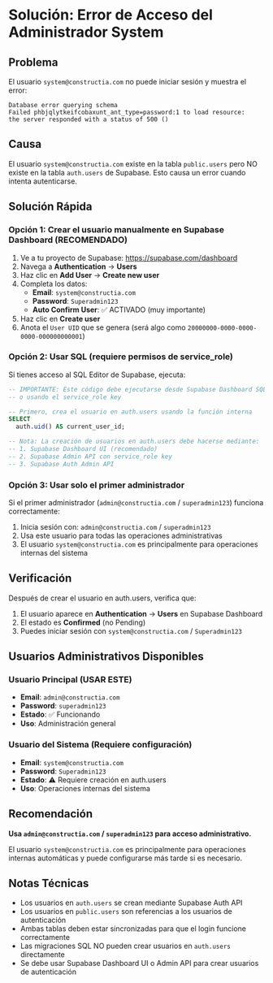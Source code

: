 # Solución: Error de Acceso del Administrador System

## Problema
El usuario `system@constructia.com` no puede iniciar sesión y muestra el error:
```
Database error querying schema
Failed phbjqlytkeifcobaxunt_ant_type=password:1 to load resource:
the server responded with a status of 500 ()
```

## Causa
El usuario `system@constructia.com` existe en la tabla `public.users` pero NO existe en la tabla `auth.users` de Supabase. Esto causa un error cuando intenta autenticarse.

## Solución Rápida

### Opción 1: Crear el usuario manualmente en Supabase Dashboard (RECOMENDADO)

1. Ve a tu proyecto de Supabase: https://supabase.com/dashboard
2. Navega a **Authentication** → **Users**
3. Haz clic en **Add User** → **Create new user**
4. Completa los datos:
   - **Email**: `system@constructia.com`
   - **Password**: `Superadmin123`
   - **Auto Confirm User**: ✅ ACTIVADO (muy importante)
5. Haz clic en **Create user**
6. Anota el `User UID` que se genera (será algo como `20000000-0000-0000-0000-000000000001`)

### Opción 2: Usar SQL (requiere permisos de service_role)

Si tienes acceso al SQL Editor de Supabase, ejecuta:

```sql
-- IMPORTANTE: Este código debe ejecutarse desde Supabase Dashboard SQL Editor
-- o usando el service_role key

-- Primero, crea el usuario en auth.users usando la función interna
SELECT
  auth.uid() AS current_user_id;

-- Nota: La creación de usuarios en auth.users debe hacerse mediante:
-- 1. Supabase Dashboard UI (recomendado)
-- 2. Supabase Admin API con service_role key
-- 3. Supabase Auth Admin API
```

### Opción 3: Usar solo el primer administrador

Si el primer administrador (`admin@constructia.com` / `superadmin123`) funciona correctamente:

1. Inicia sesión con: `admin@constructia.com` / `superadmin123`
2. Usa este usuario para todas las operaciones administrativas
3. El usuario `system@constructia.com` es principalmente para operaciones internas del sistema

## Verificación

Después de crear el usuario en auth.users, verifica que:

1. El usuario aparece en **Authentication** → **Users** en Supabase Dashboard
2. El estado es **Confirmed** (no Pending)
3. Puedes iniciar sesión con `system@constructia.com` / `Superadmin123`

## Usuarios Administrativos Disponibles

### Usuario Principal (USAR ESTE)
- **Email**: `admin@constructia.com`
- **Password**: `superadmin123`
- **Estado**: ✅ Funcionando
- **Uso**: Administración general

### Usuario del Sistema (Requiere configuración)
- **Email**: `system@constructia.com`
- **Password**: `Superadmin123`
- **Estado**: ⚠️ Requiere creación en auth.users
- **Uso**: Operaciones internas del sistema

## Recomendación

**Usa `admin@constructia.com` / `superadmin123` para acceso administrativo.**

El usuario `system@constructia.com` es principalmente para operaciones internas automáticas y puede configurarse más tarde si es necesario.

## Notas Técnicas

- Los usuarios en `auth.users` se crean mediante Supabase Auth API
- Los usuarios en `public.users` son referencias a los usuarios de autenticación
- Ambas tablas deben estar sincronizadas para que el login funcione correctamente
- Las migraciones SQL NO pueden crear usuarios en `auth.users` directamente
- Se debe usar Supabase Dashboard UI o Admin API para crear usuarios de autenticación
